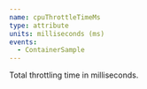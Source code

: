 ```yaml
---
name: cpuThrottleTimeMs
type: attribute
units: milliseconds (ms)
events:
  - ContainerSample
---
```


Total throttling time in milliseconds.
